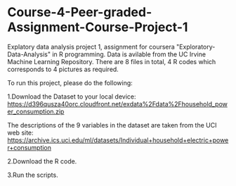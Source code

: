 # Course-4-Peer-graded-Assignment-Course-Project-1
Explatory data analysis project 1, assignment for coursera "Exploratory-Data-Analysis" in R programming.
Data is avilable from the UC Irvine Machine Learning Repository. There are 8 files in total, 4 R codes which corresponds to 4 pictures as required.

To run this project, please do the following:

1.Download the Dataset to your local device: https://d396qusza40orc.cloudfront.net/exdata%2Fdata%2Fhousehold_power_consumption.zip

The descriptions of the 9 variables in the dataset are taken from the UCI web site: https://archive.ics.uci.edu/ml/datasets/Individual+household+electric+power+consumption

2.Download the R code.

3.Run the scripts.

